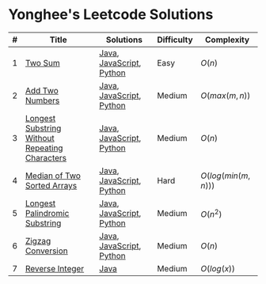 # Yonghee's Leetcode Solutions

| # |                     Title                   |                                    Solutions                                     | Difficulty | Complexity |
|---|---------------------------------------------|----------------------------------------------------------------------------------|------------|------------|
| 1 | [Two Sum](https://leetcode.com/problems/two-sum/) | [Java](https://github.com/Yonghee9106/leetcode-solutions/blob/main/Java/0001_Two_Sum.java), [JavaScript](https://github.com/Yonghee9106/leetcode-solutions/blob/main/JavaScript/0001_Two_Sum.js), [Python](https://github.com/Yonghee9106/leetcode-solutions/blob/main/Python/0001_Two_Sum.py) | Easy | $O(n)$ |
| 2 | [Add Two Numbers](https://leetcode.com/problems/add-two-numbers/) | [Java](https://github.com/Yonghee9106/leetcode-solutions/blob/main/Java/0002_Add_Two_Numbers.java), [JavaScript](https://github.com/Yonghee9106/leetcode-solutions/blob/main/JavaScript/0002_Add_Two_Numbers.js), [Python](https://github.com/Yonghee9106/leetcode-solutions/blob/main/Python/0002_Add_Two_Numbers.py) | Medium | $O(max(m,n))$ |
| 3 | [Longest Substring Without Repeating Characters](https://leetcode.com/problems/longest-substring-without-repeating-characters/) | [Java](https://github.com/Yonghee9106/leetcode-solutions/blob/main/Java/0003_Longest_Substring_Without_Repeating_Characters.java), [JavaScript](https://github.com/Yonghee9106/leetcode-solutions/blob/main/JavaScript/0003_Longest_Substring_Without_Repeating_Characters.js), [Python](https://github.com/Yonghee9106/leetcode-solutions/blob/main/Python/0003_Longest_Substring_Without_Repeating_Characters.py) | Medium | $O(n)$ |
| 4 | [Median of Two Sorted Arrays](https://leetcode.com/problems/median-of-two-sorted-arrays/) | [Java](https://github.com/Yonghee9106/leetcode-solutions/blob/main/Java/0004_Median_of_Two_Sorted_Arrays.java), [JavaScript](https://github.com/Yonghee9106/leetcode-solutions/blob/main/JavaScript/0004_Median_of_Two_Sorted_Arrays.js), [Python](https://github.com/Yonghee9106/leetcode-solutions/blob/main/Python/0004_Median_of_Two_Sorted_Arrays.py) | Hard | $O(log(min(m,n)))$ |
| 5 | [Longest Palindromic Substring](https://leetcode.com/problems/longest-palindromic-substring/) | [Java](https://github.com/Yonghee9106/leetcode-solutions/blob/main/Java/0005_Longest_Palindromic_Substring.java), [JavaScript](https://github.com/Yonghee9106/leetcode-solutions/blob/main/JavaScript/0005_Longest_Palindromic_Substring.js), [Python](https://github.com/Yonghee9106/leetcode-solutions/blob/main/Python/0005_Longest_Palindromic_Substring.py) | Medium | $O(n^2)$ |
| 6 | [Zigzag Conversion](https://leetcode.com/problems/zigzag-conversion/) | [Java](https://github.com/Yonghee9106/leetcode-solutions/blob/main/Java/0006_Zigzag_Conversion.java), [JavaScript](https://github.com/Yonghee9106/leetcode-solutions/blob/main/JavaScript/0006_Zigzag_Conversion.js), [Python](https://github.com/Yonghee9106/leetcode-solutions/blob/main/Python/0006_Zigzag_Conversion.py) | Medium | $O(n)$ |
| 7 | [Reverse Integer](https://leetcode.com/problems/reverse-integer/) | [Java](https://github.com/Yonghee9106/leetcode-solutions/blob/main/Java/0007_Reverse_Integer.java) | Medium | $O(log(x))$ |

